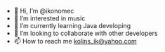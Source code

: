 - 👋 Hi, I’m @ikonomec
- 👀 I’m interested in music
- 🌱 I’m currently learning Java developing
- 💞️ I’m looking to collaborate with other developers
- 📫 How to reach me kolins_ik@yahoo.com

<!---
ikonomec/ikonomec is a ✨ special ✨ repository because its `README.md` (this file) appears on your GitHub profile.
You can click the Preview link to take a look at your changes.
--->
